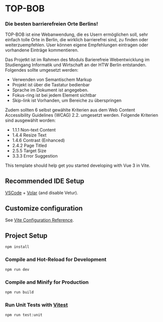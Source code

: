 # TOP-BOB
### Die besten barrierefreien Orte Berlins!

TOP-BOB ist eine Webanwendung, die es Usern ermöglichen soll, sehr einfach tolle Orte in Berlin, die wirklich barrierefrei sind, zu finden oder weiterzuempfehlen.
User können eigene Empfehlungen eintragen oder vorhandene Einträge kommentieren.   

Das Projetkt ist im Rahmen des Moduls Barierefreie Webentwicklung im Studiengang Informatik und Wirtschaft an der HTW Berlin entstanden.  
Folgendes sollte umgesetzt werden:
- Verwenden von Semantischem  Markup
- Projekt ist über die Tastatur bedienbar
- Sprache im Dokument ist angegeben.
- Fokus-ring ist bei jedem Element sichtbar
- Skip-link ist Vorhanden, um Bereiche zu überspringen   

Zudem sollten 6 selbst gewählte Kriterien aus dem Web Content Accessibility Guidelines (WCAG) 2.2. umgesetzt werden.
Folgende Kriterien sind ausgewählt worden:
- 1.1.1 Non-text Content
- 1.4.4 Resize Text
- 1.4.6 Contrast (Enhanced)
- 2.4.2 Page Titled
- 2.5.5 Target Size
- 3.3.3 Error Suggestion


This template should help get you started developing with Vue 3 in Vite.

## Recommended IDE Setup

[VSCode](https://code.visualstudio.com/) + [Volar](https://marketplace.visualstudio.com/items?itemName=Vue.volar) (and disable Vetur).

## Customize configuration

See [Vite Configuration Reference](https://vitejs.dev/config/).

## Project Setup

```sh
npm install
```

### Compile and Hot-Reload for Development

```sh
npm run dev
```

### Compile and Minify for Production

```sh
npm run build
```

### Run Unit Tests with [Vitest](https://vitest.dev/)

```sh
npm run test:unit
```
